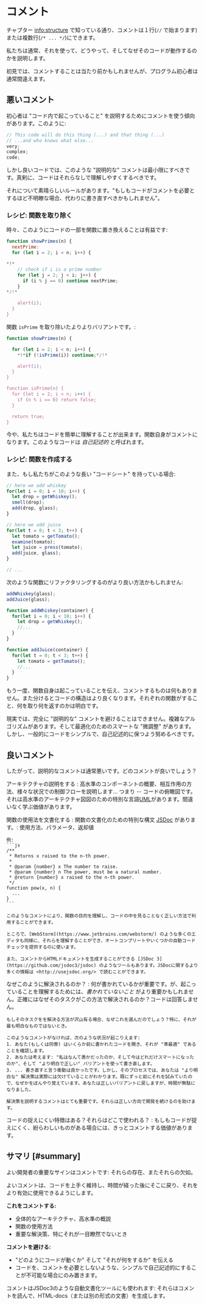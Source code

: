 # コメント

チャプター <info:structure> で知っている通り、コメントは１行(`//` で始まります)または複数行(`/* ... */`)にできます。

私たちは通常、それを使って、どうやって、そしてなぜそのコードが動作するのかを説明します。

初見では、コメントすることは当たり前かもしれませんが、プログラム初心者は通常間違えます。

## 悪いコメント

初心者は "コード内で起こっていること" を説明するためにコメントを使う傾向があります。このように:

```js
// This code will do this thing (...) and that thing (...)
// ...and who knows what else...
very;
complex;
code;
```

しかし良いコードでは、このような "説明的な" コメントは最小限にすべきです。真剣に、コードはそれらなしで理解しやすくするべきです。

それについて素晴らしいルールがあります。"もしもコードがコメントを必要とするほど不明瞭な場合、代わりに書き直すべきかもしれません"。

### レシピ: 関数を取り除く

時々、このようにコードの一部を関数に置き換えることは有益です:

```js
function showPrimes(n) {
  nextPrime:
  for (let i = 2; i < n; i++) {

*!*
    // check if i is a prime number
    for (let j = 2; j < i; j++) {
      if (i % j == 0) continue nextPrime;
    }
*/!*

    alert(i);
  }
}
```

関数 `isPrime` を取り除いたよりよりバリアントです。:


```js
function showPrimes(n) {

  for (let i = 2; i < n; i++) {
    *!*if (!isPrime(i)) continue;*/!*

    alert(i);  
  }
}

function isPrime(n) {
  for (let i = 2; i < n; i++) {
    if (n % i == 0) return false;
  }

  return true;
}
```

今や、私たちはコードを簡単に理解することが出来ます。関数自身がコメントになります。このようなコードは *自己記述的* と呼ばれます。

### レシピ: 関数を作成する

また、もし私たちがこのような長い "コードシート" を持っている場合:

```js
// here we add whiskey
for(let i = 0; i < 10; i++) {
  let drop = getWhiskey();
  smell(drop);
  add(drop, glass);
}

// here we add juice
for(let t = 0; t < 3; t++) {
  let tomato = getTomato();
  examine(tomato);
  let juice = press(tomato);
  add(juice, glass);
}

// ...
```

次のような関数にリファクタリングするのがより良い方法かもしれません:

```js
addWhiskey(glass);
addJuice(glass);

function addWhiskey(container) {
  for(let i = 0; i < 10; i++) {
    let drop = getWhiskey();
    //...
  }
}

function addJuice(container) {
  for(let t = 0; t < 3; t++) {
    let tomato = getTomato();
    //...
  }
}
```

もう一度、関数自身は起こっていることを伝え、コメントするものは何もありません。また分けるとコードの構造はより良くなります。それぞれの関数がすること、何を取り何を返すのかは明白です。

現実では、完全に "説明的な" コメントを避けることはできません。複雑なアルゴリズムがあります。そして最適化のためのスマートな "微調整" があります。しかし、一般的にコードをシンプルで、自己記述的に保つよう努めるべきです。

## 良いコメント

したがって、説明的なコメントは通常悪いです。どのコメントが良いでしょう？

アーキテクチャの説明をする
: 高水準のコンポーネントの概要、相互作用の方法、様々な状況での制御フローを説明します... つまり -- コードの俯瞰図です。それは高水準のアーキテクチャ図図のための特別な言語[UML](http://wikipedia.org/wiki/Unified_Modeling_Language)があります。間違いなく学ぶ価値があります。

関数の使用法を文書化する
: 関数の文書化のための特別な構文 [JSDoc](http://en.wikipedia.org/wiki/JSDoc) があります。: 使用方法、パラメータ、返却値

    例:
    ```js
    /**
     * Returns x raised to the n-th power.
     *
     * @param {number} x The number to raise.
     * @param {number} n The power, must be a natural number.
     * @return {number} x raised to the n-th power.
     */
    function pow(x, n) {
      ...
    }
    ```

    このようなコメントにより、関数の目的を理解し、コードの中を見ることなく正しい方法で利用することができます。

    ところで、[WebStorm](https://www.jetbrains.com/webstorm/) のような多くのエディタも同様に、それらを理解することができ、オートコンプリートやいくつかの自動コードチェックを提供するのに使います。

    また、コメントからHTMLドキュメントを生成することができる [JSDoc 3](https://github.com/jsdoc3/jsdoc) のようなツールもあります。JSDocに関するより多くの情報は <http://usejsdoc.org/> で読むことができます。

なぜこのように解決されるのか？
: 何が書かれているかが重要です。が、起こっていることを理解するためには、*書かれていないこと* がより重要かもしれません。正確にはなぜそのタスクがこの方法で解決されるのか？コードは回答しません。

    もしそのタスクをを解決る方法が沢山有る場合、なぜこれを選んだのでしょう？特に、それが最も明白なものではないとき。

    このようなコメントがなければ、次のような状況が起こりえます:
    1. あなた(もしくは同僚) はいくらか前に書かれたコードを開き、それが "準最適" であることを確認します。
    2. あなたは考えます: "私はなんて愚かだったのか、そして今はどれだけスマートになったのか"、そして "より明白で正しい" バリアントを使って書き直します。
    3. ... 書き直すと言う衝動は良かったです。しかし、そのプロセスでは、あなたは "より明白な" 解決策は実際には欠けていることがわかります。既にずっと前にそれを試みていたので、なぜかをぼんやり覚えています。あなたは正しいバリアントに戻しますが、時間が無駄になりました。

    解決策を説明するコメントはとても重要です。それらは正しい方向で開発を続けるのを助けます。

コードの捉えにくい特徴はある？それらはどこで使われる？
: もしもコードが捉えにくく、紛らわしいものがある場合には、きっとコメントする価値があります。

## サマリ [#summary]

よい開発者の重要なサインはコメントです: それらの存在、またそれらの欠如。

よいコメントは、コードを上手く維持し、時間が経った後にそこに戻り、それをより有効に使用できるようにします。

**これをコメントする:**

- 全体的なアーキテクチャ、高水準の概説
- 関数の使用方法
- 重要な解決策、特にそれが一目瞭然でないとき

**コメントを避ける:**

- "どのようにコードが動くか" そして "それが何をするか" を伝える
- コードを、コメントを必要としないような、シンプルで自己記述的にすることが不可能な場合にのみ置きます。

コメントはJSDoc3のような自動文書化ツールにも使われます: それらはコメントを読んで、HTML-docs（または別の形式の文書）を生成します。
